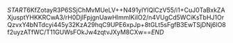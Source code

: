 $START$6KfZotayR3P6SSjChMvMUeLV++N491ylYlQlCzV55/i1+CuJ0TaBxkZAXjusptYHKKRCwA3/rH0DjlFpjgnUawHlmmIKiIO2/n4VUgCd5WCiKsTbHJ1OrQzvxY4bNTdcyi445y32KzA29hqC9UPE6xpJp+8tGLt5sFgfB3EwTSjDNj6lO8f2uyzATfWC/T11GUWsFOkJw4zqtvJXyM8CXw==$END$